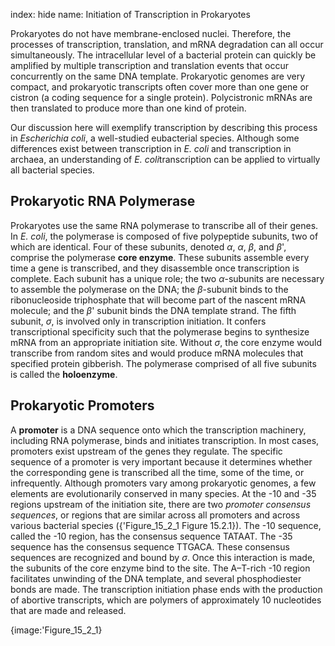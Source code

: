 index: hide
name: Initiation of Transcription in Prokaryotes

Prokaryotes do not have membrane-enclosed nuclei. Therefore, the processes of transcription, translation, and mRNA degradation can all occur simultaneously. The intracellular level of a bacterial protein can quickly be amplified by multiple transcription and translation events that occur concurrently on the same DNA template. Prokaryotic genomes are very compact, and prokaryotic transcripts often cover more than one gene or cistron (a coding sequence for a single protein). Polycistronic mRNAs are then translated to produce more than one kind of protein.

Our discussion here will exemplify transcription by describing this process in  *Escherichia coli*, a well-studied eubacterial species. Although some differences exist between transcription in  *E. coli* and transcription in archaea, an understanding of  *E. coli*transcription can be applied to virtually all bacterial species.

## Prokaryotic RNA Polymerase

Prokaryotes use the same RNA polymerase to transcribe all of their genes. In  *E. coli*, the polymerase is composed of five polypeptide subunits, two of which are identical. Four of these subunits, denoted  *α*,  *α*,  *β*, and  *β*', comprise the polymerase  **core enzyme**. These subunits assemble every time a gene is transcribed, and they disassemble once transcription is complete. Each subunit has a unique role; the two  *α*-subunits are necessary to assemble the polymerase on the DNA; the  *β*-subunit binds to the ribonucleoside triphosphate that will become part of the nascent mRNA molecule; and the  *β*' subunit binds the DNA template strand. The fifth subunit,  *σ*, is involved only in transcription initiation. It confers transcriptional specificity such that the polymerase begins to synthesize mRNA from an appropriate initiation site. Without  *σ*, the core enzyme would transcribe from random sites and would produce mRNA molecules that specified protein gibberish. The polymerase comprised of all five subunits is called the  **holoenzyme**.

## Prokaryotic Promoters

A  **promoter** is a DNA sequence onto which the transcription machinery, including RNA polymerase, binds and initiates transcription. In most cases, promoters exist upstream of the genes they regulate. The specific sequence of a promoter is very important because it determines whether the corresponding gene is transcribed all the time, some of the time, or infrequently. Although promoters vary among prokaryotic genomes, a few elements are evolutionarily conserved in many species. At the -10 and -35 regions upstream of the initiation site, there are two  *promoter consensus sequences*, or regions that are similar across all promoters and across various bacterial species ({'Figure_15_2_1 Figure 15.2.1}). The -10 sequence, called the -10 region, has the consensus sequence TATAAT. The -35 sequence has the consensus sequence TTGACA. These consensus sequences are recognized and bound by  *σ*. Once this interaction is made, the subunits of the core enzyme bind to the site. The A–T-rich -10 region facilitates unwinding of the DNA template, and several phosphodiester bonds are made. The transcription initiation phase ends with the production of abortive transcripts, which are polymers of approximately 10 nucleotides that are made and released.


{image:'Figure_15_2_1}
        
